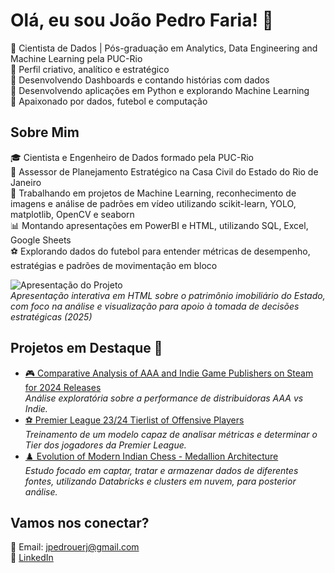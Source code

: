 # Olá, eu sou João Pedro Faria! 👋  

🔹 Cientista de Dados | Pós-graduação em Analytics, Data Engineering and Machine Learning pela PUC-Rio <br>
🔹 Perfil criativo, analítico e estratégico <br>
🔹 Desenvolvendo Dashboards e contando histórias com dados <br>
🔹 Desenvolvendo aplicações em Python e explorando Machine Learning  <br>
🔹 Apaixonado por dados, futebol e computação  <br>



## Sobre Mim  
🎓 Cientista e Engenheiro de Dados formado pela PUC-Rio <br>
💼 Assessor de Planejamento Estratégico na Casa Civil do Estado do Rio de Janeiro <br>
🚀 Trabalhando em projetos de Machine Learning, reconhecimento de imagens e análise de padrões em vídeo utilizando scikit-learn, YOLO, matplotlib, OpenCV e seaborn <br>
📊 Montando apresentações em PowerBI e HTML, utilizando SQL, Excel, Google Sheets <br>
⚽ Explorando dados do futebol para entender métricas de desempenho, estratégias e padrões de movimentação em bloco <br>

![Apresentação do Projeto](https://github.com/jpedrocf/images-gifs/blob/main/ImoveisCurriculo.gif) <br>
_Apresentação interativa em HTML sobre o patrimônio imobiliário do Estado, com foco na análise e visualização para apoio à tomada de decisões estratégicas (2025)_

## Projetos em Destaque 🚀  
 
- [🎮 Comparative Analysis of AAA and Indie Game Publishers on Steam for 2024 Releases](https://github.com/jpedrocf/Data-Analysis-AAA-x-Indie-Publishers)  
  *Análise exploratória sobre a performance de distribuidoras AAA vs Indie.*
- [⚽ Premier League 23/24 Tierlist of Offensive Players](https://github.com/jpedrocf/Machine-Learning-Premier-League-23-24-Performance)  
  *Treinamento de um modelo capaz de analisar métricas e determinar o Tier dos jogadores da Premier League.*
- [♟️ Evolution of Modern Indian Chess - Medallion Architecture](https://github.com/jpedrocf/Data-Engineering-Indian-Chess)  
  *Estudo focado em captar, tratar e armazenar dados de diferentes fontes, utilizando Databricks e clusters em nuvem, para posterior análise.*     


## Vamos nos conectar?  
📧 Email: jpedrouerj@gmail.com  
🔗 [LinkedIn](https://www.linkedin.com/in/joaopedro-faria/) 


<!--
**jpedrocf/jpedrocf** is a ✨ _special_ ✨ repository because its `README.md` (this file) appears on your GitHub profile.

Here are some ideas to get you started:

- 🔭 I’m currently working on ...
- 🌱 I’m currently learning ...
- 👯 I’m looking to collaborate on ...
- 🤔 I’m looking for help with ...
- 💬 Ask me about ...
- 📫 How to reach me: ...
- 😄 Pronouns: ...
- ⚡ Fun fact: ...
-->
